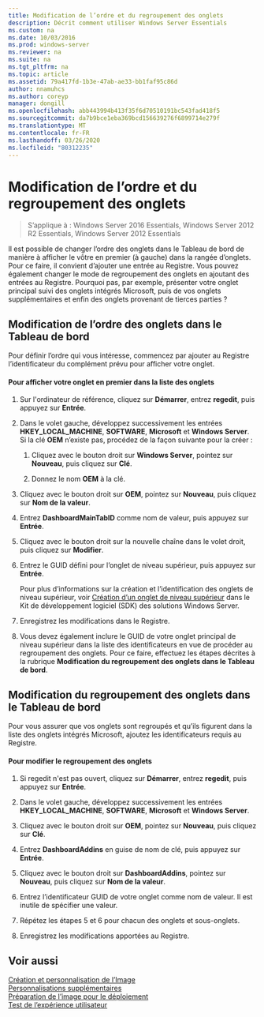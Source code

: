 ```yaml
---
title: Modification de l’ordre et du regroupement des onglets
description: Décrit comment utiliser Windows Server Essentials
ms.custom: na
ms.date: 10/03/2016
ms.prod: windows-server
ms.reviewer: na
ms.suite: na
ms.tgt_pltfrm: na
ms.topic: article
ms.assetid: 79a417fd-1b3e-47ab-ae33-bb1faf95c86d
author: nnamuhcs
ms.author: coreyp
manager: dongill
ms.openlocfilehash: abb443994b413f35f6d70510191bc543fad418f5
ms.sourcegitcommit: da7b9bce1eba369bcd156639276f6899714e279f
ms.translationtype: MT
ms.contentlocale: fr-FR
ms.lasthandoff: 03/26/2020
ms.locfileid: "80312235"
---
```

# <a name="change-the-order-and-grouping-of-tabs"></a>Modification de l’ordre et du regroupement des onglets

>S’applique à : Windows Server 2016 Essentials, Windows Server 2012 R2 Essentials, Windows Server 2012 Essentials

Il est possible de changer l’ordre des onglets dans le Tableau de bord de manière à afficher le vôtre en premier (à gauche) dans la rangée d’onglets. Pour ce faire, il convient d’ajouter une entrée au Registre. Vous pouvez également changer le mode de regroupement des onglets en ajoutant des entrées au Registre. Pourquoi pas, par exemple, présenter votre onglet principal suivi des onglets intégrés Microsoft, puis de vos onglets supplémentaires et enfin des onglets provenant de tierces parties ?  
  
## <a name="change-the-order-of-the-tabs-in-the-dashboard"></a>Modification de l’ordre des onglets dans le Tableau de bord  
 Pour définir l’ordre qui vous intéresse, commencez par ajouter au Registre l’identificateur du complément prévu pour afficher votre onglet.  
  
#### <a name="to-display-your-tab-first-in-the-list-of-tabs"></a>Pour afficher votre onglet en premier dans la liste des onglets  
  
1.  Sur l'ordinateur de référence, cliquez sur **Démarrer**, entrez **regedit**, puis appuyez sur **Entrée**.  
  
2.  Dans le volet gauche, développez successivement les entrées **HKEY_LOCAL_MACHINE**, **SOFTWARE**, **Microsoft** et **Windows Server**. Si la clé **OEM** n’existe pas, procédez de la façon suivante pour la créer :  
  
    1.  Cliquez avec le bouton droit sur **Windows Server**, pointez sur **Nouveau**, puis cliquez sur **Clé**.  
  
    2.  Donnez le nom **OEM** à la clé.  
  
3.  Cliquez avec le bouton droit sur **OEM**, pointez sur **Nouveau**, puis cliquez sur **Nom de la valeur**.  
  
4.  Entrez **DashboardMainTabID** comme nom de valeur, puis appuyez sur **Entrée**.  
  
5.  Cliquez avec le bouton droit sur la nouvelle chaîne dans le volet droit, puis cliquez sur **Modifier**.  
  
6.  Entrez le GUID défini pour l’onglet de niveau supérieur, puis appuyez sur **Entrée**.  
  
     Pour plus d’informations sur la création et l’identification des onglets de niveau supérieur, voir [Création d’un onglet de niveau supérieur](https://msdn.microsoft.com/library/gg513957) dans le Kit de développement logiciel (SDK) des solutions Windows Server.  
  
7.  Enregistrez les modifications dans le Registre.  
  
8.  Vous devez également inclure le GUID de votre onglet principal de niveau supérieur dans la liste des identificateurs en vue de procéder au regroupement des onglets. Pour ce faire, effectuez les étapes décrites à la rubrique **Modification du regroupement des onglets dans le Tableau de bord**.  
  
## <a name="change-the-grouping-of-tabs-in-the-dashboard"></a>Modification du regroupement des onglets dans le Tableau de bord  
 Pour vous assurer que vos onglets sont regroupés et qu’ils figurent dans la liste des onglets intégrés Microsoft, ajoutez les identificateurs requis au Registre.  
  
#### <a name="to-change-the-grouping-of-tabs"></a>Pour modifier le regroupement des onglets  
  
1.  Si regedit n'est pas ouvert, cliquez sur **Démarrer**, entrez **regedit**, puis appuyez sur **Entrée**.  
  
2.  Dans le volet gauche, développez successivement les entrées **HKEY_LOCAL_MACHINE**, **SOFTWARE**, **Microsoft** et **Windows Server**.  
  
3.  Cliquez avec le bouton droit sur **OEM**, pointez sur **Nouveau**, puis cliquez sur **Clé**.  
  
4.  Entrez **DashboardAddins** en guise de nom de clé, puis appuyez sur **Entrée**.  
  
5.  Cliquez avec le bouton droit sur **DashboardAddins**, pointez sur **Nouveau**, puis cliquez sur **Nom de la valeur**.  
  
6.  Entrez l’identificateur GUID de votre onglet comme nom de valeur. Il est inutile de spécifier une valeur.  
  
7.  Répétez les étapes 5 et 6 pour chacun des onglets et sous-onglets.  
  
8.  Enregistrez les modifications apportées au Registre.  
  
## <a name="see-also"></a>Voir aussi  
 [Création et personnalisation de l’Image](Creating-and-Customizing-the-Image.md)   
 [Personnalisations supplémentaires](Additional-Customizations.md)   
 [Préparation de l’image pour le déploiement](Preparing-the-Image-for-Deployment.md)   
 [Test de l’expérience utilisateur](Testing-the-Customer-Experience.md)